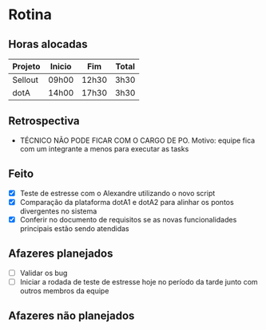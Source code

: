 # Rotina

## Horas alocadas

Projeto | Inicio | Fim | Total
--------|-------|-------|------
Sellout | 09h00 | 12h30 | 3h30
dotA    | 14h00 | 17h30 | 3h30

## Retrospectiva

- TÉCNICO NÃO PODE FICAR COM O CARGO DE PO. Motivo: equipe fica com um integrante a menos para executar as tasks

## Feito

- [x] Teste de estresse com o Alexandre utilizando o novo script
- [x] Comparação da plataforma dotA1 e dotA2 para alinhar os pontos divergentes no sistema
- [x] Conferir no documento de requisitos se as novas funcionalidades principais estão sendo atendidas

## Afazeres planejados

- [ ] Validar os bug
- [ ] Iniciar a rodada de teste de estresse hoje no período da tarde junto com outros membros da equipe

## Afazeres não planejados


<!--stackedit_data:
eyJoaXN0b3J5IjpbMTk4MjkzMjA3LDExOTA4NDM0NjYsMTk5OD
gyNTkzNCwtMTg4NjU5MzQ4MywtMTc4MTgyODIzNywtMTQ5MDEw
MDg4MSwxMTc1NDQ3OTEyLC02NTgzMDA3MDYsLTI1OTE3NDI5My
wtOTQ1MjYyNjExLDE0MzI4MjI1NzAsLTE0Mzk3MzM4OTIsMTU4
ODAyOTIyMCwtMzgyNjMzOTk3LC0xNzA0ODkwNDgyLC0xMTk3Nz
M4OTgsMTY3MjgwMDQ0NywxMjYyODA1NzI3LDg3MzEwMjg2Miwx
NTAyNTg4ODU2XX0=
-->